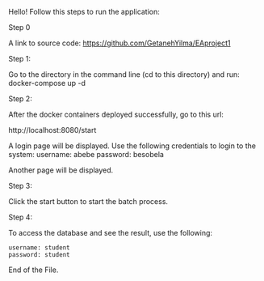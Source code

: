 Hello!
Follow this steps to run the application:

Step 0

A link to source code:
https://github.com/GetanehYilma/EAproject1

  
Step 1:

Go to the directory in the command line (cd to this directory) and run:
docker-compose up -d


Step 2:

After the docker containers deployed successfully, go to this url:

http://localhost:8080/start

A login page will be displayed. Use the following credentials to login to the system:
username: abebe
password: besobela

Another page will be displayed.


Step 3:

Click the start button to start the batch process.

Step 4:

To access the database and see the result, use the following:

	username: student
	password: student



End of the File.
